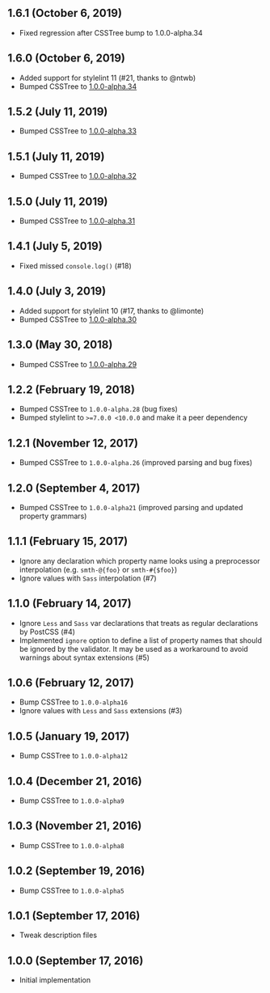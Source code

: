 ## 1.6.1 (October 6, 2019)

- Fixed regression after CSSTree bump to 1.0.0-alpha.34

## 1.6.0 (October 6, 2019)

- Added support for stylelint 11 (#21, thanks to @ntwb)
- Bumped CSSTree to [1.0.0-alpha.34](https://github.com/csstree/csstree/releases/tag/v1.0.0-alpha.34)

## 1.5.2 (July 11, 2019)

- Bumped CSSTree to [1.0.0-alpha.33](https://github.com/csstree/csstree/releases/tag/v1.0.0-alpha.33)

## 1.5.1 (July 11, 2019)

- Bumped CSSTree to [1.0.0-alpha.32](https://github.com/csstree/csstree/releases/tag/v1.0.0-alpha.32)

## 1.5.0 (July 11, 2019)

- Bumped CSSTree to [1.0.0-alpha.31](https://github.com/csstree/csstree/releases/tag/v1.0.0-alpha.31)

## 1.4.1 (July 5, 2019)

- Fixed missed `console.log()` (#18)

## 1.4.0 (July 3, 2019)

- Added support for stylelint 10 (#17, thanks to @limonte)
- Bumped CSSTree to [1.0.0-alpha.30](https://github.com/csstree/csstree/releases/tag/v1.0.0-alpha.30)

## 1.3.0 (May 30, 2018)

- Bumped CSSTree to [1.0.0-alpha.29](https://github.com/csstree/csstree/releases/tag/v1.0.0-alpha.29)

## 1.2.2 (February 19, 2018)

- Bumped CSSTree to `1.0.0-alpha.28` (bug fixes)
- Bumped stylelint to `>=7.0.0 <10.0.0` and make it a peer dependency

## 1.2.1 (November 12, 2017)

- Bumped CSSTree to `1.0.0-alpha.26` (improved parsing and bug fixes)

## 1.2.0 (September 4, 2017)

- Bumped CSSTree to `1.0.0-alpha21` (improved parsing and updated property grammars)

## 1.1.1 (February 15, 2017)

- Ignore any declaration which property name looks using a preprocessor interpolation (e.g. `smth-@{foo}` or `smth-#{$foo}`)
- Ignore values with `Sass` interpolation (#7)

## 1.1.0 (February 14, 2017)

- Ignore `Less` and `Sass` var declarations that treats as regular declarations by PostCSS (#4)
- Implemented `ignore` option to define a list of property names that should be ignored by the validator. It may be used as a workaround to avoid warnings about syntax extensions (#5)

## 1.0.6 (February 12, 2017)

- Bump CSSTree to `1.0.0-alpha16`
- Ignore values with `Less` and `Sass` extensions (#3)

## 1.0.5 (January 19, 2017)

- Bump CSSTree to `1.0.0-alpha12`

## 1.0.4 (December 21, 2016)

- Bump CSSTree to `1.0.0-alpha9`

## 1.0.3 (November 21, 2016)

- Bump CSSTree to `1.0.0-alpha8`

## 1.0.2 (September 19, 2016)

- Bump CSSTree to `1.0.0-alpha5`

## 1.0.1 (September 17, 2016)

- Tweak description files

## 1.0.0 (September 17, 2016)

- Initial implementation

